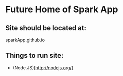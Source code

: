 # Future Home of Spark App

## Site should be located at:
sparkApp.github.io

## Things to run site:

- (Node.JS)[http://nodejs.org/]